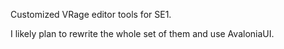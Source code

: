 Customized VRage editor tools for SE1. 

I likely plan to rewrite the whole set of them and use AvaloniaUI. 
